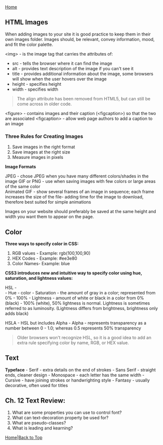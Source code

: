 [Home](README.md)  

## HTML Images

When adding images to your site it is good practice to keep them in their own images folder. Images should, be relevant, convey information, mood, and fit the color palette.

\<img> - is the image tag that carries the attributes of:
  - src - tells the browser where it can find the image
  - alt - provides text description of the image if you can't see it
  - title - provides additional information about the image, some browsers will show when the user hovers over the image
  - height - specifies height
  - width - specifies width  

  > The align attribute has been removed from HTML5, but can still be come across in older code.  

\<figure> - contains images and their caption (\<figcaption>) so that the two are associated
\<figcaption> - allow web page authors to add a caption to an image

### Three Rules for Creating Images
  1. Save images in the right format
  1. Save images at the right size
  1. Measure images in pixels

**Image Formats**  

JPEG - chose JPEG when you have many different colors/shades in the image
GIF or PNG - use when saving images with few colors or large areas of the same color  
Animated GIF - show several frames of an image in sequence; each frame increases the size of the file- adding time for the image to download, therefore best suited for simple animations

Images on your website should preferably be saved at the same height and width you want them to appear on the page.

## Color

**Three ways to specify color in CSS:**  

  1. RGB values - Example: rgb(100,100,90)
  1. HEX Codes - Example: #ee3e80
  1. Color Names- Example: blue  

  **CSS3 introduces new and intuitive way to specify color using hue, saturation, and lightness values:**  

   HSL -  
    - Hue - color
    - Saturation - the amount of gray in a color; represented from 0% - 100%
    - Lightness - amount of white or black in a color from 0% (black) - 100% (white), 50% lightness is normal. Lightness is sometimes referred to as luminosity. (Lightness differs from brightness, brightness only adds black)

   HSLA - HSL but includes Alpha
    - Alpha - represents transparency as a number between 0 - 1.0; whereas 0.5 represents 50% transparency

  > Older browsers won't recognize HSL, so it is a good idea to add an extra rule specifying color by name, RGB, or HEX value.

## Text
  **Typeface**
    - Serif - extra details on the end of strokes
    - Sans Serif - straight ends, cleaner design
    - Monospace - each letter has the same width
    - Cursive - have joining strokes or handwrighting style
    - Fantasy - usually decorative, often used for titles

## Ch. 12 Text Review:

1. What are some properties you can use to control font?
1. What can text-decoration property be used for?
1. What are pseudo-classes?
1. What is leading and kearning?  

[Home](README.md)|[Back to Top](class-05.md)